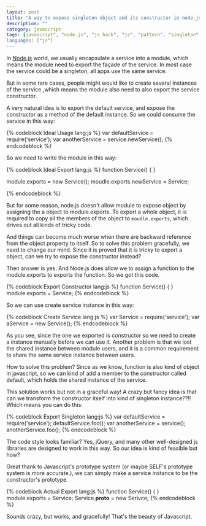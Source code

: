 ```yaml
---
layout: post
title: "A way to expose singleton object and its constructor in node.js"
description: ""
category: javascript
tags: [javascript", "node.js", "js hack", "js", "pattern", "singleton", "module", "exports"]
languages: ["js"]
---
```


In [Node.js](nodejs.org) world, we usually encapsulate a service into a module, which means the module need to export the façade of the service. In most case the service could be a singleton, all apps use the same service.

But in some rare cases, people might would like to create several instances of the service ,which means the module also need to also export the service constructor.

A very natural idea is to export the default service, and expose the constructor as a method of the default instance. So we could consume the service in this way:

{% codeblock Ideal Usage lang:js %}
var defaultService = require('service');
var anotherService = service.newService();
{% endcodeblock %}

So we need to write the module in this way:

{% codeblock Ideal Export lang:js %}
function Service() { }

module.exports = new Service();
moudle.exports.newService = Service;

{% endcodeblock %}

But for some reason, node.js doesn't allow module to expose object by assigning the a object to module.exports. 
To export a whole object, it is required to copy all the members of the object to `moudle.exports`, which drives out all kinds of tricky code.

And things can become much worse when there are backward reference from the object property to itself.
So to solve this problem gracefully, we need to change our mind.
Since it is proved that it is tricky to export a object, can we try to expose the constructor instead?

Then answer is yes. And Node.js does allow we to assign a function to the module.exports to exports the function. 
So we got this code.

{% codeblock Export Constructor lang:js %}
function Service() { }
module.exports = Service;
{% endcodeblock %}

So we can use create service instance in this way:

{% codeblock Create Service lang:js %}
var Service = require('service');
var aService = new Service();
{% endcodeblock %}

As you see, since the one we exported is constructor so we need to create a instance manually before we can use it. Another problem is that we lost the shared instance between module users, and it is a common requirement to share the same service instance between users.

How to solve this problem? Since as we know, function is also kind of object in javascript, so we can kind of add a member to the constructor called default, which holds the shared instance of the service.

This solution works but not in a graceful way! A crazy but fancy idea is that can we transform the constructor itself into kind of singleton instance??!! Which means you can do this:

{% codeblock Export Singleton lang:js %}
var defaultService = require('service');
defaultService.foo();
var anotherService = service();
anotherService.foo();
{% endcodeblock %}

The code style looks familiar? Yes, jQuery, and many other well-designed js libraries are designed to work in this way. 
So our idea is kind of feasible but how?

Great thank to Javascript's prototype system (or maybe SELF's prototype system is more accurate.), we can simply make a service instance to be the constructor's prototype.

{% codeblock Actual Export lang:js %}
function Service() { }
module.exports = Service;
Service.__proto__ = new Serivce;
{% endcodeblock %}

Sounds crazy, but works, and gracefully! That's the beauty of Javascript.